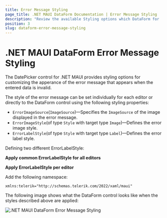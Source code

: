 ```yaml
---
title: Error Message Styling
page_title: .NET MAUI DataForm Documentation | Error Message Styling
description: "Review the available Styling options which DataForm for .NET MAUI control provides when error messages are displayed during validation."
position: 3
slug: dataform-error-message-styling
---
```


# .NET MAUI DataForm Error Message Styling

The DatePicker control for .NET MAUI provides styling options for customizing the apperance of the error message that appears when the entered data is invalid.

The style of the error message can be set individually for each editor or directly to the DataForm control using the following styling properties:

* `ErrorImageSource`(`ImageSource`)&mdash;Specifies the `ImageSource` of the image displayed in the error message.
* `ErrorImageStyle`(of type `Style` with target type `Image`)&mdash;Defines the error image style.
* `ErrorLabelStyle`(of type `Style` with target type `Label`)&mdash;Defines the error label style.

Defining two different ErrorLabelStyle:

<snippet id='dataform-error-label-style' />
<snippet id='dataform-error-label-style-alt' />

**Apply common ErrorLabelStyle for all editors**

<snippet id='dataform-error-label-style-common' />

**Apply ErrorLabelStyle per editor**

<snippet id='dataform-error-label-style-individual' />

Add the following namespace:

 ```XAML
xmlns:telerik="http://schemas.telerik.com/2022/xaml/maui"
 ```

The following image shows what the DataForm control looks like when the styles described above are applied:

![.NET MAUI DataForm Error Message Styling](../images/dataform_error_message_styling.png)